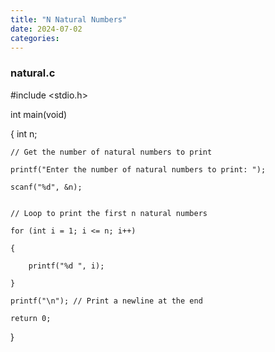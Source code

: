 ```yaml
---
title: "N Natural Numbers"
date: 2024-07-02
categories:
---
```

### natural.c

#include <stdio.h>

int main(void)

{
    int n;

    // Get the number of natural numbers to print

    printf("Enter the number of natural numbers to print: ");

    scanf("%d", &n);


    // Loop to print the first n natural numbers

    for (int i = 1; i <= n; i++)

    {

        printf("%d ", i);

    }

    printf("\n"); // Print a newline at the end

    return 0;

}

